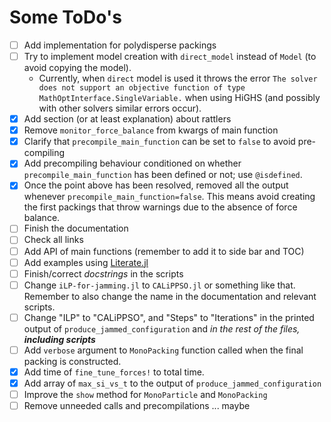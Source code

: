 # Some ToDo's

- [ ] Add implementation for polydisperse packings
- [ ] Try to implement model creation with `direct_model` instead of `Model` (to avoid copying the model).
  - Currently, when `direct` model is used it throws the error `The solver does not support an objective function of type MathOptInterface.SingleVariable.` when using HiGHS (and possibly with other solvers similar errors occur). 
- [X] Add section (or at least explanation) about rattlers
- [X] Remove `monitor_force_balance` from kwargs of main function
- [X] Clarify that `precompile_main_function` can be set to `false` to avoid pre-compiling
- [X] Add precompiling behaviour conditioned on whether `precompile_main_function` has been defined or not; use `@isdefined`.
- [X] Once the point above has been resolved, removed all the output whenever `precompile_main_function=false`. This means avoid creating the first packings that throw warnings due to the absence of force balance.
- [ ] Finish the documentation
- [ ] Check all links
- [ ] Add API of main functions (remember to add it to side bar and TOC)
- [ ] Add examples using [Literate.jl](https://fredrikekre.github.io/Literate.jl/v2/)
- [ ] Finish/correct *docstrings* in the scripts
- [ ] Change `iLP-for-jamming.jl` to `CALiPPSO.jl` or something like that. Remember to also change the name in the documentation and relevant scripts.
- [ ] Change "ILP" to "CALiPPSO", and "Steps" to "Iterations" in the printed output of `produce_jammed_configuration` and *in the rest of the files, __including scripts__*
- [ ] Add `verbose` argument to `MonoPacking` function called when the final packing is constructed.
- [X] Add time of `fine_tune_forces!` to total time.
- [X] Add array of `max_si_vs_t` to the output of `produce_jammed_configuration`
- [ ] Improve the `show` method for `MonoParticle` and `MonoPacking`
- [ ] Remove unneeded calls and precompilations ... maybe
